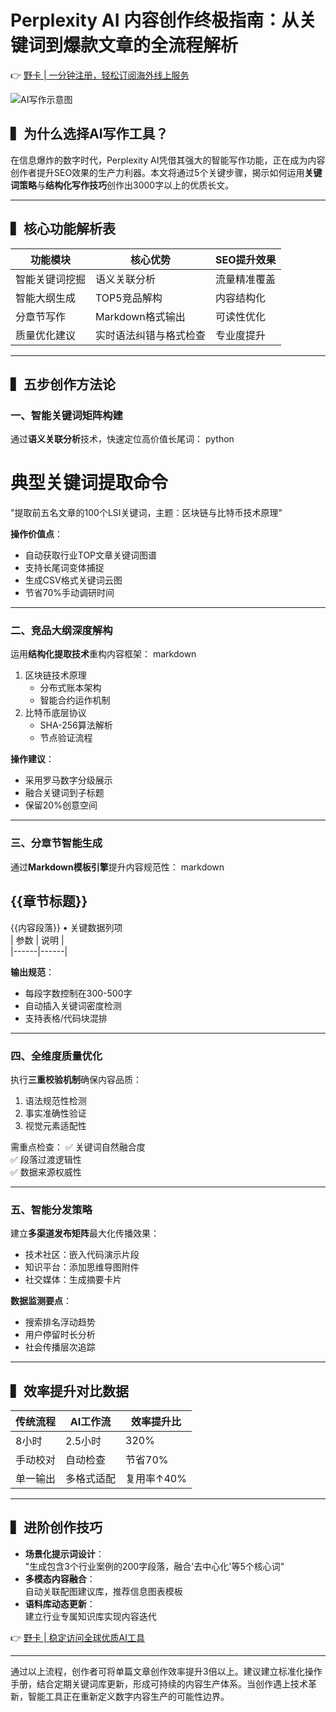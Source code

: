 # Perplexity AI 内容创作终极指南：从关键词到爆款文章的全流程解析

👉 [野卡 | 一分钟注册，轻松订阅海外线上服务](https://bbtdd.com/yeka)

![AI写作示意图](https://via.placeholder.com/800x400)

## ▍为什么选择AI写作工具？

在信息爆炸的数字时代，Perplexity AI凭借其强大的智能写作功能，正在成为内容创作者提升SEO效果的生产力利器。本文将通过5个关键步骤，揭示如何运用**关键词策略**与**结构化写作技巧**创作出3000字以上的优质长文。

---

## ▍核心功能解析表
| 功能模块       | 核心优势                 | SEO提升效果  |
|----------------|--------------------------|--------------|
| 智能关键词挖掘 | 语义关联分析             | 流量精准覆盖 |
| 智能大纲生成   | TOP5竞品解构             | 内容结构化   |
| 分章节写作     | Markdown格式输出         | 可读性优化   |
| 质量优化建议   | 实时语法纠错与格式检查   | 专业度提升   |

---

## ▍五步创作方法论

### 一、智能关键词矩阵构建
通过**语义关联分析**技术，快速定位高价值长尾词：
python
# 典型关键词提取命令
"提取前五名文章的100个LSI关键词，主题：区块链与比特币技术原理"


**操作价值点**：
- 自动获取行业TOP文章关键词图谱
- 支持长尾词变体捕捉
- 生成CSV格式关键词云图
- 节省70%手动调研时间

---

### 二、竞品大纲深度解构
运用**结构化提取技术**重构内容框架：
markdown
1. 区块链技术原理
   - 分布式账本架构
   - 智能合约运作机制
2. 比特币底层协议
   - SHA-256算法解析
   - 节点验证流程


**操作建议**：
- 采用罗马数字分级展示
- 融合关键词到子标题
- 保留20%创意空间

---

### 三、分章节智能生成
通过**Markdown模板引擎**提升内容规范性：
markdown
## {{章节标题}}
{{内容段落}}
• 关键数据列项  
| 参数 | 说明 |  
|------|------|


**输出规范**：
- 每段字数控制在300-500字
- 自动插入关键词密度检测
- 支持表格/代码块混排

---

### 四、全维度质量优化
执行**三重校验机制**确保内容品质：
1. 语法规范性检测
2. 事实准确性验证
3. 视觉元素适配性

需重点检查：
✅ 关键词自然融合度  
✅ 段落过渡逻辑性  
✅ 数据来源权威性  

---

### 五、智能分发策略
建立**多渠道发布矩阵**最大化传播效果：
- 技术社区：嵌入代码演示片段
- 知识平台：添加思维导图附件
- 社交媒体：生成摘要卡片

**数据监测要点**：
- 搜索排名浮动趋势
- 用户停留时长分析
- 社会传播层次追踪

---

## ▍效率提升对比数据
| 传统流程 | AI工作流  | 效率提升比 |
|---------|-----------|------------|
| 8小时   | 2.5小时   | 320%       |
| 手动校对 | 自动检查  | 节省70%    |
| 单一输出 | 多格式适配| 复用率↑40% |

---

## ▍进阶创作技巧
- **场景化提示词设计**：  
  "生成包含3个行业案例的200字段落，融合'去中心化'等5个核心词"
- **多模态内容融合**：  
  自动关联配图建议库，推荐信息图表模板
- **语料库动态更新**：  
  建立行业专属知识库实现内容迭代

👉 [野卡 | 稳定访问全球优质AI工具](https://bbtdd.com/yeka)

---

通过以上流程，创作者可将单篇文章创作效率提升3倍以上。建议建立标准化操作手册，结合定期关键词库更新，形成可持续的内容生产体系。当创作遇上技术革新，智能工具正在重新定义数字内容生产的可能性边界。